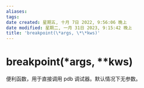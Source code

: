 ```yaml
---
aliases: 
tags: 
date created: 星期五, 十月 7日 2022, 9:56:06 晚上
date modified: 星期二, 一月 31日 2023, 9:15:42 晚上
title: 'breakpoint(\*args, \*\*kws)'
---
```


# breakpoint(\*args, \*\*kws)

便利函数，用于直接调用 pdb 调试器。默认情况下无参数。
